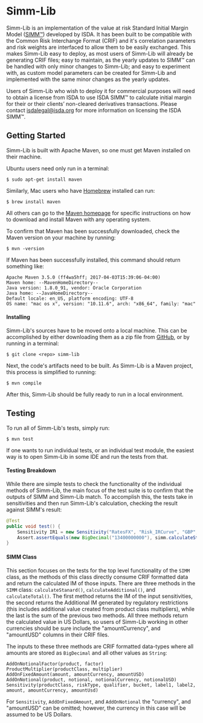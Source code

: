 # Simm-Lib

Simm-Lib is an implementation of the value at risk Standard Initial
Margin Model
([SIMM™](https://www2.isda.org/functional-areas/wgmr-implementation/))
developed by ISDA. It has been built to be compatible with the Common
Risk Interchange Format (CRIF) and it's correlation parameters and risk
weights are interfaced to allow them to be easily exchanged. This makes
Simm-Lib easy to deploy, as most users of Simm-Lib will already be
generating CRIF files; easy to maintain, as the yearly updates to
SIMM™ can be handled with only minor changes to Simm-Lib; and
easy to experiment with, as custom model parameters can be created for
Simm-Lib and implemented with the same minor changes as the yearly updates.

Users of Simm-Lib who wish to deploy it for commercial purposes
will need to obtain a license from ISDA to use ISDA SIMM™ to
calculate initial margin for their or their clients’ non-cleared
derivatives transactions. Please contact isdalegal@isda.org for more
information on licensing the ISDA SIMM™.

## Getting Started
Simm-Lib is built with Apache Maven, so one must get Maven
installed on their machine.

Ubuntu users need only run in a terminal:
```
$ sudo apt-get install maven
```

Similarly, Mac users who have [Homebrew](https://brew.sh) installed
can run:
```
$ brew install maven
```

All others can go to the [Maven homepage](https://maven.apache.org)
for specific instructions on how to download and install Maven with
any operating system.

To confirm that Maven has been successfully downloaded, check
the Maven version on your machine by running:
```
$ mvn -version
```
If Maven has been successfully installed, this command should return
something like:
```
Apache Maven 3.5.0 (ff4wa5hff; 2017-04-03T15:39:06-04:00)
Maven home: --MavenHomeDirectory--
Java version: 1.8.0_91, vendor: Oracle Corporation
Java home: --JavaHomeDirectory--
Default locale: en_US, platform encoding: UTF-8
OS name: "mac os x", version: "10.11.6", arch: "x86_64", family: "mac"
```

#### Installing
Simm-Lib's sources have to be moved onto a local machine. This
can be accomplished by either downloading them as a zip file from
[GitHub](), or by running in a terminal:
```
$ git clone <repo> simm-lib
```
Next, the code's artifacts need to be built. As Simm-Lib is a Maven
project, this process is simplified to running:
```
$ mvn compile
```
After this, Simm-Lib should be fully ready to run in a local
environment.

## Testing
To run all of Simm-Lib's tests, simply run:
```
$ mvn test
```
If one wants to run individual tests, or an individual test module,
the easiest way is to open Simm-Lib in some IDE and run the tests from
that.

#### Testing Breakdown
While there are simple tests to check the functionality of the
individual methods of Simm-Lib, the main focus of the test suite is to
confirm that the outputs of SIMM and Simm-Lib match. To accomplish
this, the tests take in sensitivities and then run Simm-Lib's
calculation, checking the result against SIMM's result:
```java
@Test
public void test() {
    Sensitivity IR1 = new Sensitivity("RatesFX", "Risk_IRCurve", "GBP", "1", "6m", "OIS", new BigDecimal("200000000"));
    Assert.assertEquals(new BigDecimal("13400000000"), simm.calculateStandard(Arrays.asList(IR1)).setScale(0, RoundingMode.HALF_UP));
}
```
#### SIMM Class
This section focuses on the tests for the top level functionality
of the `SIMM` class, as the methods of this class directly consume CRIF
formatted data and return the calculated IM of those inputs. There are three
methods in the `SIMM` class: `calculateStanard()`, `calculateAdditional()`,
and `calculateTotal()`. The first method returns the IM of the input
sensitivities, the second returns the Additional IM generated by regulatory
restrictions (this includes additional value created from product class multipliers),
while the last is the sum of the previous two methods. All three methods return
the calculated value in US Dollars, so users of Simm-Lib working in other currencies
should be sure include the "amountCurrency", and "amountUSD" columns in their
CRIF files.

The inputs to these three methods are CRIF formatted data-types where all amounts are
stored as `BigDecimal` and all other values as `String`:
```
AddOnNotionalFactor(product, factor)
ProductMultiplier(productClass, multiplier)
AddOnFixedAmount(amount, amountCurrency, amountUSD)
AddOnNotional(product, notional, notionalCurrency, notionalUSD)
Sensitivity(productClass, riskType, qualifier, bucket, label1, label2, amount, amountCurrency, amountUsd)
```
For `Sensitivity`, `AddOnFixedAmount`, and `AddOnNotional` the "currency", and
"amountUSD" can be omitted; however, the currency in this case will be assumed
to be US Dollars.